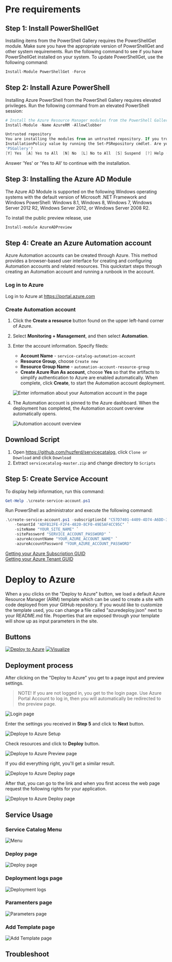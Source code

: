 # Pre requirements

## Step 1: Install PowerShellGet

Installing items from the PowerShell Gallery requires the PowerShellGet module. Make sure you have
the appropriate version of PowerShellGet and other system requirements. Run the following command
to see if you have PowerShellGet installed on your system.
To update PowerShellGet, use the following command:

```powershell
Install-Module PowerShellGet -Force
```

## Step 2: Install Azure PowerShell

Installing Azure PowerShell from the PowerShell Gallery requires elevated privileges. Run the
following command from an elevated PowerShell session:

```powershell
# Install the Azure Resource Manager modules from the PowerShell Gallery
Install-Module -Name AzureRM -AllowClobber
```

```powershell
Untrusted repository
You are installing the modules from an untrusted repository. If you trust this repository, change its
InstallationPolicy value by running the Set-PSRepository cmdlet. Are you sure you want to install the modules from
'PSGallery'?
[Y] Yes  [A] Yes to All  [N] No  [L] No to All  [S] Suspend  [?] Help (default is "N"): A
```

Answer 'Yes' or 'Yes to All' to continue with the installation.

## Step 3: Installing the Azure AD Module

The Azure AD Module is supported on the following Windows operating systems with the default version of Microsoft .NET Framework and Windows PowerShell: Windows 8.1, Windows 8, Windows 7, Windows Server 2012 R2, Windows Server 2012, or Windows Server 2008 R2.

To install the public preview release, use

```powershell
Install-module AzureADPreview
```

## Step 4: Create an Azure Automation account

Azure Automation accounts can be created through Azure. This method provides a browser-based user interface for creating and configuring Automation accounts and related resources. This quickstart steps through creating an Automation account and running a runbook in the account.

### Log in to Azure

Log in to Azure at https://portal.azure.com

### Create Automation account

1.  Click the **Create a resource** button found on the upper left-hand corner of Azure.

1.  Select **Monitoring + Management**, and then select **Automation**.

1.  Enter the account information. Specify fileds:

    * **Account Name** - `service-catalog-automation-account`
    * **Resource Group**, choose `Create new`
    * **Resource Group Name** - `automation-account-resource-group`
    * **Create Azure Run As account**, choose **Yes** so that the artifacts to simplify authentication to Azure are enabled automatically. When complete, click **Create**, to start the Automation account deployment.

    ![Enter information about your Automation account in the page](./media/automation-account/create-automation-account-portal-blade.png)

1.  The Automation account is pinned to the Azure dashboard. When the deployment has completed, the Automation account overview automatically opens.

    ![Automation account overview](./media/automation-account/automation-account-overview.png)

## Download Script

1.  Open https://github.com/huzferd/servicecatalog, click `Clone or Download` and click `Download`
2.  Extract `servicecatalog-master.zip` and change directory to `Scripts`

## Step 5: Create Service Account

To display help information, run this command:

```powershell
Get-Help .\create-service-account.ps1
```

Run PowerShell as administrator and execute the following command:

```powershell
.\create-service-account.ps1 -subscriptionId "C57D7401-4409-4D74-A6DD-346DC1C7F3A0" `
    -tenantId "ADFB12FE-F2F4-4820-8CF0-49E5AF4CC95C" `
    -siteName "YOUR_SITE_NAME" `
    -sitePassword "SERVICE_ACCOUNT_PASSWORD" `
    -azureAccountName "YOUR_AZURE_ACCOUNT_NAME" `
    -azureAccountPassword "YOUR_AZURE_ACCOUNT_PASSWORD"
```

[Getting your Azure Subscription GUID](https://blogs.msdn.microsoft.com/mschray/2016/03/18/getting-your-azure-subscription-guid-new-portal/)  
[Getting your Azure Tenant GUID](https://support.office.com/en-us/article/find-your-office-365-tenant-id-6891b561-a52d-4ade-9f39-b492285e2c9b)

# Deploy to Azure

When a you clicks on the "Deploy to Azure" button, we load a default Azure Resource Manager (ARM) template which can be used to create a site with code deployed from your GitHub repository. If you would like to customize the template used, you can change a file called "azuredeploy.json" next to your README.md file. Properties that are exposed through your template will show up as input parameters in the site.

## Buttons

[![Deploy to Azure](http://azuredeploy.net/deploybutton.png)](https://azuredeploy.net/)
[![Visualize](http://armviz.io/visualizebutton.png)](http://armviz.io/#/?load=https://raw.githubusercontent.com/huzferd/servicecatalog/master/azuredeploy.json)

## Deployment process

After clicking on the "Deploy to Azure" you get to a page input and preview settings.

> NOTE! If you are not logged in, you get to the login page. Use Azure Portal Account to log in, then you will automatically be redirected to the preview page.

![Login page](./media/deploy-to-azure/deploy-service-catalog-login.png)

Enter the settings you received in **Step 5** and click to **Next** button.

![Deploye to Azure Setup](./media/deploy-to-azure/deploy-service-catalog-setup.png)

Check resources and click to **Deploy** button.

![Deploye to Azure Preview page](./media/deploy-to-azure/deploy-service-catalog-preview.png)

If you did everything right, you'll get a similar result.

![Deploye to Azure Deploy page](./media/deploy-to-azure/deploy-service-catalog-deploy.png)

After that, you can go to the link and when you first access the web page request the following rights for your application.

![Deploye to Azure Deploy page](./media/deploy-to-azure/deploy-service-catalog-accept.png)


## Service Usage

### Service Catalog Menu

![Menu](./media/service-catalog/deploy-view-menu.png)

### Deploy page

![Deploy page](./media/service-catalog/deploy-view.png)


### Deployment logs page

![Deployment logs](./media/service-catalog/deployment-logs.png)

### Paramenters page

![Parameters page](./media/service-catalog/parameters-page.png)

### Add Template page

![Add Template page](./media/service-catalog/add-template.png)


## Troubleshoot